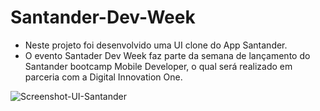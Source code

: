 # Santander-Dev-Week

* Neste projeto foi desenvolvido uma UI clone do App Santander.
* O evento Santader Dev Week faz parte da semana de lançamento do Santander bootcamp Mobile Developer, o qual será realizado em parceria com a Digital Innovation One.


![Screenshot-UI-Santander](https://user-images.githubusercontent.com/66040579/122780643-6a401500-d285-11eb-9a69-7fb67855c448.png)

